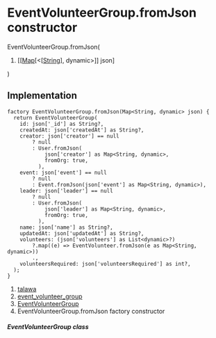 
<div>

# EventVolunteerGroup.fromJson constructor

</div>


EventVolunteerGroup.fromJson(

1.  [[[Map](https://api.flutter.dev/flutter/dart-core/Map-class.html)[\<[[String](https://api.flutter.dev/flutter/dart-core/String-class.html)],
    dynamic\>]]
    json]

)



## Implementation

``` language-dart
factory EventVolunteerGroup.fromJson(Map<String, dynamic> json) {
  return EventVolunteerGroup(
    id: json['_id'] as String?,
    createdAt: json['createdAt'] as String?,
    creator: json['creator'] == null
        ? null
        : User.fromJson(
            json['creator'] as Map<String, dynamic>,
            fromOrg: true,
          ),
    event: json['event'] == null
        ? null
        : Event.fromJson(json['event'] as Map<String, dynamic>),
    leader: json['leader'] == null
        ? null
        : User.fromJson(
            json['leader'] as Map<String, dynamic>,
            fromOrg: true,
          ),
    name: json['name'] as String?,
    updatedAt: json['updatedAt'] as String?,
    volunteers: (json['volunteers'] as List<dynamic>?)
        ?.map((e) => EventVolunteer.fromJson(e as Map<String, dynamic>))
        .,
    volunteersRequired: json['volunteersRequired'] as int?,
  );
}
```







1.  [talawa](../../index.html)
2.  [event_volunteer_group](../../models_events_event_volunteer_group/)
3.  [EventVolunteerGroup](../../models_events_event_volunteer_group/EventVolunteerGroup-class.html)
4.  EventVolunteerGroup.fromJson factory constructor

##### EventVolunteerGroup class








